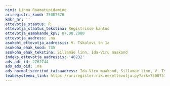 ```yaml
---
nimi: Linna Raamatupidamine
ariregistri_kood: 75007576
kmkr_nr: ''
ettevotja_staatus: R
ettevotja_staatus_tekstina: Registrisse kantud
ettevotja_esmakande_kpv: 07.08.2000
ettevotja_aadress: .na
asukoht_ettevotja_aadressis: V. Tškalovi tn 1a
asukoha_ehak_kood: 735
asukoha_ehak_tekstina: Sillamäe linn, Ida-Viru maakond
indeks_ettevotja_aadressis: '40232'
ads_adr_id: 2762744
ads_ads_oid: .na
ads_normaliseeritud_taisaadress: Ida-Viru maakond, Sillamäe linn, V. Tškalovi tn 1a
teabesysteemi_link: https://ariregister.rik.ee/ettevotja.py?ark=75007576&ref=rekvisiidid
---
```

